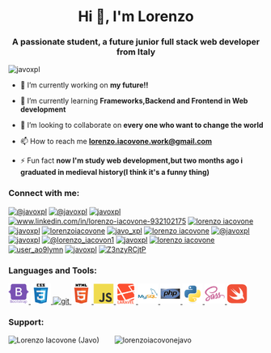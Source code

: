 <h1 align="center">Hi 👋, I'm Lorenzo</h1>
<h3 align="center">A passionate student, a future junior full stack web developer from Italy</h3>

<p align="left"> <img src="https://komarev.com/ghpvc/?username=javoxpl&label=Profile%20views&color=0e75b6&style=flat" alt="javoxpl" /> </p>

- 🔭 I’m currently working on **my future!!**

- 🌱 I’m currently learning **Frameworks,Backend and Frontend in Web development**

- 👯 I’m looking to collaborate on **every one who want to change the world**

- 📫 How to reach me **lorenzo.iacovone.work@gmail.com**

- ⚡ Fun fact **now I'm study web development,but two months ago i graduated in medieval history(I think it's a funny thing)**

<h3 align="left">Connect with me:</h3>
<p align="left">
<a href="https://codepen.io/@javoxpl" target="blank"><img align="center" src="https://raw.githubusercontent.com/rahuldkjain/github-profile-readme-generator/master/src/images/icons/Social/codepen.svg" alt="@javoxpl" height="30" width="40" /></a>
<a href="https://dev.to/@javoxpl" target="blank"><img align="center" src="https://raw.githubusercontent.com/rahuldkjain/github-profile-readme-generator/master/src/images/icons/Social/devto.svg" alt="@javoxpl" height="30" width="40" /></a>
<a href="https://twitter.com/javoxpl" target="blank"><img align="center" src="https://raw.githubusercontent.com/rahuldkjain/github-profile-readme-generator/master/src/images/icons/Social/twitter.svg" alt="javoxpl" height="30" width="40" /></a>
<a href="https://linkedin.com/in/www.linkedin.com/in/lorenzo-iacovone-932102175" target="blank"><img align="center" src="https://raw.githubusercontent.com/rahuldkjain/github-profile-readme-generator/master/src/images/icons/Social/linked-in-alt.svg" alt="www.linkedin.com/in/lorenzo-iacovone-932102175" height="30" width="40" /></a>
<a href="https://stackoverflow.com/users/lorenzo iacovone" target="blank"><img align="center" src="https://raw.githubusercontent.com/rahuldkjain/github-profile-readme-generator/master/src/images/icons/Social/stack-overflow.svg" alt="lorenzo iacovone" height="30" width="40" /></a>
<a href="https://codesandbox.com/javoxpl" target="blank"><img align="center" src="https://raw.githubusercontent.com/rahuldkjain/github-profile-readme-generator/master/src/images/icons/Social/codesandbox.svg" alt="javoxpl" height="30" width="40" /></a>
<a href="https://kaggle.com/lorenzoiacovone" target="blank"><img align="center" src="https://raw.githubusercontent.com/rahuldkjain/github-profile-readme-generator/master/src/images/icons/Social/kaggle.svg" alt="lorenzoiacovone" height="30" width="40" /></a>
<a href="https://instagram.com/javo_xpl" target="blank"><img align="center" src="https://raw.githubusercontent.com/rahuldkjain/github-profile-readme-generator/master/src/images/icons/Social/instagram.svg" alt="javo_xpl" height="30" width="40" /></a>
<a href="https://dribbble.com/lorenzo iacovone" target="blank"><img align="center" src="https://raw.githubusercontent.com/rahuldkjain/github-profile-readme-generator/master/src/images/icons/Social/dribbble.svg" alt="lorenzo iacovone" height="30" width="40" /></a>
<a href="https://hashnode.com/@javoxpl" target="blank"><img align="center" src="https://raw.githubusercontent.com/rahuldkjain/github-profile-readme-generator/master/src/images/icons/Social/hashnode.svg" alt="@javoxpl" height="30" width="40" /></a>
<a href="https://www.codechef.com/users/javoxpl" target="blank"><img align="center" src="https://cdn.jsdelivr.net/npm/simple-icons@3.1.0/icons/codechef.svg" alt="javoxpl" height="30" width="40" /></a>
<a href="https://www.hackerrank.com/@lorenzo_iacovon1" target="blank"><img align="center" src="https://raw.githubusercontent.com/rahuldkjain/github-profile-readme-generator/master/src/images/icons/Social/hackerrank.svg" alt="@lorenzo_iacovon1" height="30" width="40" /></a>
<a href="https://codeforces.com/profile/javoxpl" target="blank"><img align="center" src="https://raw.githubusercontent.com/rahuldkjain/github-profile-readme-generator/master/src/images/icons/Social/codeforces.svg" alt="javoxpl" height="30" width="40" /></a>
<a href="https://www.hackerearth.com/lorenzo iacovone" target="blank"><img align="center" src="https://raw.githubusercontent.com/rahuldkjain/github-profile-readme-generator/master/src/images/icons/Social/hackerearth.svg" alt="lorenzo iacovone" height="30" width="40" /></a>
<a href="https://auth.geeksforgeeks.org/user/user_ao9lymn" target="blank"><img align="center" src="https://raw.githubusercontent.com/rahuldkjain/github-profile-readme-generator/master/src/images/icons/Social/geeks-for-geeks.svg" alt="user_ao9lymn" height="30" width="40" /></a>
<a href="https://www.topcoder.com/members/javoxpl" target="blank"><img align="center" src="https://raw.githubusercontent.com/rahuldkjain/github-profile-readme-generator/master/src/images/icons/Social/topcoder.svg" alt="javoxpl" height="30" width="40" /></a>
<a href="https://discord.gg/Z3nzyRCjtP" target="blank"><img align="center" src="https://raw.githubusercontent.com/rahuldkjain/github-profile-readme-generator/master/src/images/icons/Social/discord.svg" alt="Z3nzyRCjtP" height="30" width="40" /></a>
</p>

<h3 align="left">Languages and Tools:</h3>
<p align="left"> <a href="https://getbootstrap.com" target="_blank" rel="noreferrer"> <img src="https://raw.githubusercontent.com/devicons/devicon/master/icons/bootstrap/bootstrap-plain-wordmark.svg" alt="bootstrap" width="40" height="40"/> </a> <a href="https://www.w3schools.com/css/" target="_blank" rel="noreferrer"> <img src="https://raw.githubusercontent.com/devicons/devicon/master/icons/css3/css3-original-wordmark.svg" alt="css3" width="40" height="40"/> </a> <a href="https://git-scm.com/" target="_blank" rel="noreferrer"> <img src="https://www.vectorlogo.zone/logos/git-scm/git-scm-icon.svg" alt="git" width="40" height="40"/> </a> <a href="https://www.w3.org/html/" target="_blank" rel="noreferrer"> <img src="https://raw.githubusercontent.com/devicons/devicon/master/icons/html5/html5-original-wordmark.svg" alt="html5" width="40" height="40"/> </a> <a href="https://developer.mozilla.org/en-US/docs/Web/JavaScript" target="_blank" rel="noreferrer"> <img src="https://raw.githubusercontent.com/devicons/devicon/master/icons/javascript/javascript-original.svg" alt="javascript" width="40" height="40"/> </a> <a href="https://laravel.com/" target="_blank" rel="noreferrer"> <img src="https://raw.githubusercontent.com/devicons/devicon/master/icons/laravel/laravel-plain-wordmark.svg" alt="laravel" width="40" height="40"/> </a> <a href="https://www.mysql.com/" target="_blank" rel="noreferrer"> <img src="https://raw.githubusercontent.com/devicons/devicon/master/icons/mysql/mysql-original-wordmark.svg" alt="mysql" width="40" height="40"/> </a> <a href="https://www.php.net" target="_blank" rel="noreferrer"> <img src="https://raw.githubusercontent.com/devicons/devicon/master/icons/php/php-original.svg" alt="php" width="40" height="40"/> </a> <a href="https://www.python.org" target="_blank" rel="noreferrer"> <img src="https://raw.githubusercontent.com/devicons/devicon/master/icons/python/python-original.svg" alt="python" width="40" height="40"/> </a> <a href="https://sass-lang.com" target="_blank" rel="noreferrer"> <img src="https://raw.githubusercontent.com/devicons/devicon/master/icons/sass/sass-original.svg" alt="sass" width="40" height="40"/> </a> <a href="https://developer.apple.com/swift/" target="_blank" rel="noreferrer"> <img src="https://raw.githubusercontent.com/devicons/devicon/master/icons/swift/swift-original.svg" alt="swift" width="40" height="40"/> </a> </p>

<h3 align="left">Support:</h3>
<p><a href="https://www.buymeacoffee.com/Lorenzo Iacovone (Javo)"> <img align="left" src="https://cdn.buymeacoffee.com/buttons/v2/default-yellow.png" height="50" width="210" alt="Lorenzo Iacovone (Javo)" /></a><a href="https://ko-fi.com/lorenzoiacovonejavo"> <img align="left" src="https://cdn.ko-fi.com/cdn/kofi3.png?v=3" height="50" width="210" alt="lorenzoiacovonejavo" /></a></p><br><br>
